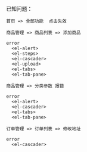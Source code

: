 <!--
 * @Descripttion:
 * @Author: SUI
 * @Date: 2022-08-29 13:43:03
 * @LastEditors: SUI
 * @LastEditTime: 2022-08-29 13:52:33
 * @FilePath: \Mall-system\z未完成.md
-->

已知问题：

```
首页 => 全部功能  点击失效
```

```
商品管理 => 商品列表 => 添加商品

error
  <el-alert>
  <el-steps>
  <el-cascader>
  <el-upload>
  <el-tabs>
  <el-tab-pane>
```

```
商品管理 => 分类参数 报错

error
  <el-alert>
  <el-cascader>
  <el-tabs>
  <el-tab-pane>

```

```
订单管理 => 订单列表 => 修改地址

error
  <el-cascader>

```
